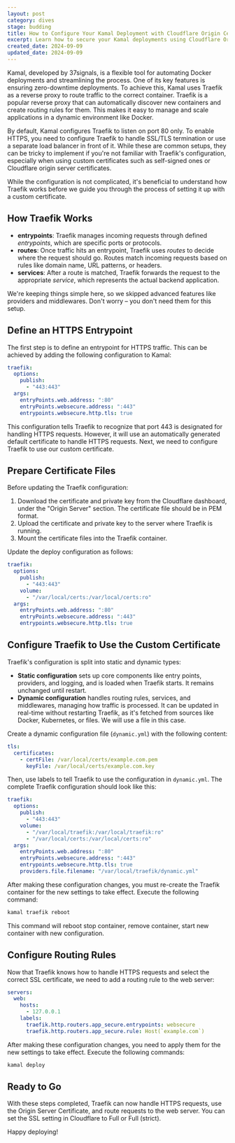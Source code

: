 ```yaml
---
layout: post
category: dives
stage: budding
title: How to Configure Your Kamal Deployment with Cloudflare Origin Certificates and Traefik
excerpt: Learn how to secure your Kamal deployments using Cloudflare Origin Certificates and Traefik.
created_date: 2024-09-09
updated_date: 2024-09-09
---
```


Kamal, developed by 37signals, is a flexible tool for automating Docker deployments and streamlining the process. One of its key features is ensuring zero-downtime deployments. To achieve this, Kamal uses Traefik as a reverse proxy to route traffic to the correct container. Traefik is a popular reverse proxy that can automatically discover new containers and create routing rules for them. This makes it easy to manage and scale applications in a dynamic environment like Docker.

By default, Kamal configures Traefik to listen on port 80 only. To enable HTTPS, you need to configure Traefik to handle SSL/TLS termination or use a separate load balancer in front of it. While these are common setups, they can be tricky to implement if you're not familiar with Traefik's configuration, especially when using custom certificates such as self-signed ones or Cloudflare origin server certificates.

While the configuration is not complicated, it's beneficial to understand how Traefik works before we guide you through the process of setting it up with a custom certificate.

## How Traefik Works

- **entrypoints**: Traefik manages incoming requests through defined *entrypoints*, which are specific ports or protocols.
- **routes**: Once traffic hits an entrypoint, Traefik uses *routes* to decide where the request should go. Routes match incoming requests based on rules like domain name, URL patterns, or headers.
- **services**: After a route is matched, Traefik forwards the request to the appropriate *service*, which represents the actual backend application.

We're keeping things simple here, so we skipped advanced features like providers and middlewares. Don't worry – you don't need them for this setup.

## Define an HTTPS Entrypoint

The first step is to define an entrypoint for HTTPS traffic. This can be achieved by adding the following configuration to Kamal:

```yaml
traefik:
  options:
    publish:
      - "443:443"
  args:
    entryPoints.web.address: ":80"
    entryPoints.websecure.address: ":443"
    entrypoints.websecure.http.tls: true
```

This configuration tells Traefik to recognize that port 443 is designated for handling HTTPS requests. However, it will use an automatically generated default certificate to handle HTTPS requests. Next, we need to configure Traefik to use our custom certificate.

## Prepare Certificate Files

Before updating the Traefik configuration:

1. Download the certificate and private key from the Cloudflare dashboard, under the "Origin Server" section. The certificate file should be in PEM format.
2. Upload the certificate and private key to the server where Traefik is running.
3. Mount the certificate files into the Traefik container.

Update the deploy configuration as follows:

```yaml
traefik:
  options:
    publish:
      - "443:443"
    volume:
      - "/var/local/certs:/var/local/certs:ro"
  args:
    entryPoints.web.address: ":80"
    entryPoints.websecure.address: ":443"
    entrypoints.websecure.http.tls: true
```

## Configure Traefik to Use the Custom Certificate

Traefik's configuration is split into static and dynamic types:

- **Static configuration** sets up core components like entry points, providers, and logging, and is loaded when Traefik starts. It remains unchanged until restart.
- **Dynamic configuration** handles routing rules, services, and middlewares, managing how traffic is processed. It can be updated in real-time without restarting Traefik, as it's fetched from sources like Docker, Kubernetes, or files. We will use a file in this case.

Create a dynamic configuration file (`dynamic.yml`) with the following content:

```yaml
tls:
  certificates:
    - certFile: /var/local/certs/example.com.pem
      keyFile: /var/local/certs/example.com.key
```

Then, use labels to tell Traefik to use the configuration in `dynamic.yml`. The complete Traefik configuration should look like this:

```yaml
traefik:
  options:
    publish:
      - "443:443"
    volume:
      - "/var/local/traefik:/var/local/traefik:ro"
      - "/var/local/certs:/var/local/certs:ro"
  args:
    entryPoints.web.address: ":80"
    entryPoints.websecure.address: ":443"
    entrypoints.websecure.http.tls: true
    providers.file.filename: "/var/local/traefik/dynamic.yml"
```
After making these configuration changes, you must re-create the Traefik container for the new settings to take effect. Execute the following command:

```bash
kamal traefik reboot
```

This command will reboot stop container, remove container, start new container with new configuration.

## Configure Routing Rules

Now that Traefik knows how to handle HTTPS requests and select the correct SSL certificate, we need to add a routing rule to the web server:

```yaml
servers:
  web:
    hosts:
      - 127.0.0.1
    labels:
      traefik.http.routers.app_secure.entrypoints: websecure
      traefik.http.routers.app_secure.rule: Host(`example.com`)
```

After making these configuration changes, you need to apply them for the new settings to take effect. Execute the following commands:

```bash
kamal deploy
```

## Ready to Go

With these steps completed, Traefik can now handle HTTPS requests, use the Origin Server Certificate, and route requests to the web server. You can set the SSL setting in Cloudflare to Full or Full (strict).

Happy deploying!
